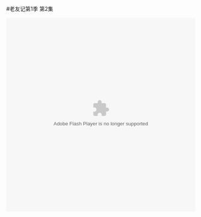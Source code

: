 #老友记第1季 第2集


<object width='100%' height=515><param name="movie" value="http://share.vrs.sohu.com/693899/v.swf&topBar=1&autoplay=false&plid=5003509&pub_catecode="></param><param name="allowFullScreen" value="true"></param><param name="allowscriptaccess" value="always"></param><param name="wmode" value="Transparent"></param><embed width='100%' height=515 wmode="Transparent" allowfullscreen="true" allowscriptaccess="always" quality="high" src="http://share.vrs.sohu.com/693899/v.swf&topBar=1&autoplay=false&plid=5003509&pub_catecode=" type="application/x-shockwave-flash"/></embed></object>
